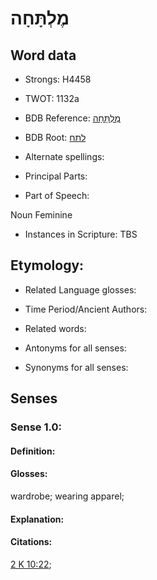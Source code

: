 # מֶלְתָּחָה

<!-- Status: S2="NeedsEdits" -->
<!-- Lexica used for edits:   -->

## Word data

* Strongs: H4458

* TWOT: 1132a

* BDB Reference: [מֶלְתָּחָה](rc://en/bdb/dict/l.ce.ab)

* BDB Root: [לתח](rc://en/bdb/dict/l.ce.aa)

* Alternate spellings:

* Principal Parts:

* Part of Speech:

Noun Feminine

* Instances in Scripture: TBS

## Etymology:

* Related Language glosses:

* Time Period/Ancient Authors:

* Related words:

* Antonyms for all senses:

* Synonyms for all senses:

## Senses

### Sense 1.0:

#### Definition:

#### Glosses:

wardrobe; wearing apparel; 

#### Explanation:

#### Citations:

[2 K 10:22](rc://he/uhb/book/2ki/10/22); 

